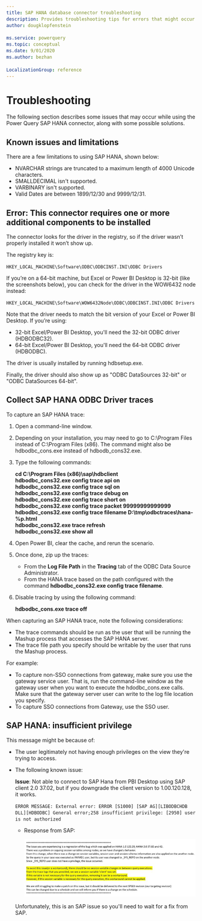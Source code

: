 ```yaml
---
title: SAP HANA database connector troubleshooting
description: Provides troubleshooting tips for errors that might occur when using Power Query to connect to an SAP HANA database.
author: dougklopfenstein

ms.service: powerquery
ms.topic: conceptual
ms.date: 9/01/2020
ms.author: bezhan

LocalizationGroup: reference
---
```


# Troubleshooting

The following section describes some issues that may occur while using the Power Query SAP HANA connector, along with some possible solutions.

## Known issues and limitations

There are a few limitations to using SAP HANA, shown below:

- NVARCHAR strings are truncated to a maximum length of 4000 Unicode characters.
- SMALLDECIMAL isn't supported.
- VARBINARY isn't supported.
- Valid Dates are between 1899/12/30 and 9999/12/31.

## Error: This connector requires one or more additional components to be installed

The connector looks for the driver in the registry, so if the driver wasn’t properly installed it won’t show up.

The registry key is:

`HKEY_LOCAL_MACHINE\Software\ODBC\ODBCINST.INI\ODBC Drivers`

If you’re on a 64-bit machine, but Excel or Power BI Desktop is 32-bit (like the screenshots below), you can check for the driver in the WOW6432 node instead:

`HKEY_LOCAL_MACHINE\Software\WOW6432Node\ODBC\ODBCINST.INI\ODBC Drivers`

Note that the driver needs to match the bit version of your Excel or Power BI Desktop. If you’re using:

* 32-bit Excel/Power BI Desktop, you'll need the 32-bit ODBC driver (HDBODBC32).
* 64-bit Excel/Power BI Desktop, you'll need the 64-bit ODBC driver (HDBODBC).

The driver is usually installed by running hdbsetup.exe.

Finally, the driver should also show up as "ODBC DataSources 32-bit" or "ODBC DataSources 64-bit".

## Collect SAP HANA ODBC Driver traces

To capture an SAP HANA trace:  

1. Open a command-line window.

2. Depending on your installation, you may need to go to C:\Program Files instead of C:\Program Files (x86). The command might also be hdbodbc_cons.exe instead of hdbodb_cons32.exe.

3. Type the following commands:

   **cd C:\Program Files (x86)\sap\hdbclient<br/>
   hdbodbc_cons32.exe config trace api on<br/>
   hdbodbc_cons32.exe config trace sql on<br/>
   hdbodbc_cons32.exe config trace debug on<br/>
   hdbodbc_cons32.exe config trace short on<br/>
   hdbodbc_cons32.exe config trace packet 99999999999999<br/>
   hdbodbc_cons32.exe config trace filename D:\tmp\odbctraces\hana-%p.html<br/>
   hdbodbc_cons32.exe trace refresh<br/>
   hdbodbc_cons32.exe show all**

4. Open Power BI, clear the cache, and rerun the scenario.

5. Once done, zip up the traces:

   * From the **Log File Path** in the **Tracing** tab of the ODBC Data Source Administrator.
   * From the HANA trace based on the path configured with the command **hdbodbc_cons32.exe config trace filename**.

6. Disable tracing by using the following command:

   **hdbodbc_cons.exe trace off**

When capturing an SAP HANA trace, note the following considerations:

* The trace commands should be run as the user that will be running the Mashup process that accesses the SAP HANA server.
* The trace file path you specify should be writable by the user that runs the Mashup process.

For example:

* To capture non-SSO connections from gateway, make sure you use the gateway service user. That is, run the command-line window as the gateway user when you want to execute the hdodbc_cons.exe calls. Make sure that the gateway server user can write to the log file location you specify.
* To capture SSO connections from Gateway, use the SSO user.

## SAP HANA: insufficient privilege

This message might be because of:

* The user legitimately not having enough privileges on the view they're trying to access.
* The following known issue:

   **Issue**: Not able to connect to SAP Hana from PBI Desktop using SAP client 2.0 37.02, but if you downgrade the client version to 1.00.120.128, it works.

   `ERROR MESSAGE: External error: ERROR [S1000] [SAP AG][LIBODBCHDB DLL][HDBODBC] General error;258 insufficient privilege: [2950] user is not authorized`

   *  Response from SAP:

      ![SAP response to known issue.](sap-hana-issue.png)

   Unfortunately, this is an SAP issue so you'll need to wait for a fix from SAP.



